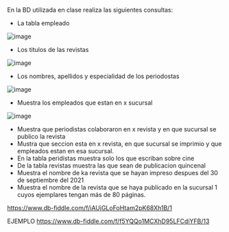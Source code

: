 En la BD utilizada en clase realiza las siguientes consultas:

* La tabla empleado

![image](https://user-images.githubusercontent.com/103066839/170731900-0521e29b-b077-4dec-8cf7-1e322a97f443.png)


* Los titulos de las revistas

![image](https://user-images.githubusercontent.com/103066839/170732230-90ff13d8-1e40-40cc-b490-8c437759458e.png)


* Los nombres, apellidos y especialidad de los periodostas

![image](https://user-images.githubusercontent.com/103066839/170732664-c29b0ba5-c596-40e6-924f-1047f207853c.png)


* Muestra los empleados que estan en x sucursal

![image](https://user-images.githubusercontent.com/103066839/170737968-a2608f74-1bb9-472a-90b0-512b5aad2e67.png)

* Muestra que periodistas colaboraron en x revista y en que sucursal se publico la revista
* Mustra que seccion esta en x revista, en que sucursal se imprimio y que empleados estan en esa sucursal.
* En la tabla peridistas muestra solo los que escriban sobre cine
* De la tabla revistas muestra las que sean de publicacion quincenal
* Muestra el nombre de ka revista que se hayan impreso despues del 30 de septiembre del 2021
* Muestra el nombre de la revista que se haya publicado en la sucursal 1 cuyos ejemplares tengan más de 80 páginas.

https://www.db-fiddle.com/f/iAUjGLoFoHtam2pK68Xh1B/1

EJEMPLO
https://www.db-fiddle.com/f/f5YQQo1MCXhD95LFCdiYFB/13

